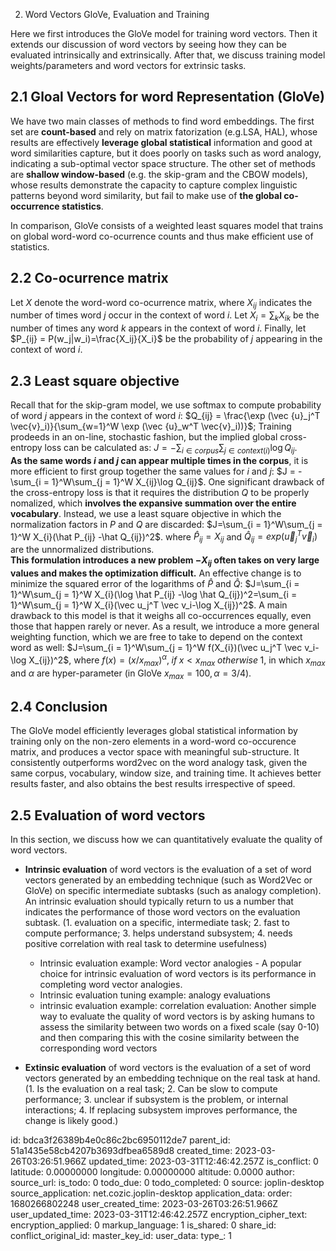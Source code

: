 2. Word Vectors GloVe, Evaluation and Training

Here we first introduces the GloVe model for training word vectors. Then it extends our discussion of word vectors by seeing how they can be evaluated intrinsically and extrinsically. After that, we discuss training model weights/parameters and word vectors for extrinsic tasks. 


## 2.1 Gloal Vectors for word Representation (GloVe)

We have two main classes of methods to find word embeddings. The first set are **count-based** and rely on matrix fatorization (e.g.LSA, HAL), whose results are  effectively **leverage global statistical** information and good at word similarities capture, but it does poorly on tasks such as word analogy, indicating a sub-optimal vector space structure. The other set of methods are **shallow window-based** (e.g. the skip-gram and the CBOW models), whose results demonstrate the capacity to capture complex linguistic patterns beyond word similarity, but fail to make use of **the global co-occurrence statistics**.  

In comparison, GloVe consists of a weighted least squares model that trains on global word-word co-ocurrence counts and thus make efficient use of statistics. 

## 2.2 Co-ocurrence matrix

Let $X$ denote the word-word co-ocurrence matrix, where $X_{ij}$ indicates the number of times word $j$ occur in the context of word $i$. Let $X_i = \sum_k X_{ik}$ be the number of times any word $k$ appears in the context of word $i$. Finally, let $P_{ij} = P(w_j|w_i)=\frac{X_ij}{X_i}$ be the probability of $j$ appearing in the context of word $i$.

## 2.3 Least square objective

Recall that for the skip-gram model, we use softmax to compute probability of word $j$ appears in the context of word $i$: $Q_{ij} = \frac{\exp (\vec {u}_j^T \vec{v}_i)}{\sum_{w=1}^W \exp (\vec {u}_w^T \vec{v}_i))}$; Training prodeeds in an on-line, stochastic fashion, but the implied global cross-entropy loss can be calculated as: $J = - \sum_{i\in corpus}\sum_{j \in context(i)} \log Q_{ij}$.  
    **As the same words $i$ and $j$ can appear multiple times in the corpus**, it is more efficient to first group together the same values for $i$ and $j$: $J = -\sum_{i = 1}^W\sum_{j = 1}^W X_{ij}\log Q_{ij}$. One significant drawback of the cross-entropy loss is that it requires the distribution $Q$ to be properly nomalized, which **involves the expansive summation over the entire vocabulary**. Instead, we use a least square objective in which the normalization factors in $P$ and $Q$ are discarded: $J=\sum_{i = 1}^W\sum_{j = 1}^W X_{i}(\hat P_{ij} -\hat Q_{ij})^2$. where $\hat P_{ij} = X_{ij}$ and  $\hat Q_{ij} = exp(\vec u_j^T \vec v_i)$ are the unnormalized distributions.  
    **This formulation introduces a new problem $-X_{ij}$ often takes on very large values and makes the optimization difficult.** An effective change is to minimize the squared error of the logarithms of $\hat P$ and $\hat Q$: $J=\sum_{i = 1}^W\sum_{j = 1}^W X_{i}(\log \hat P_{ij} -\log \hat Q_{ij})^2=\sum_{i = 1}^W\sum_{j = 1}^W X_{i}(\vec u_j^T \vec v_i-\log X_{ij})^2$. A main drawback to this model is that it weighs all co-occurrences equally, even those that happen rarely or never. As a result, we introduce a more general weighting function, which we are free to take to depend on the context word as well: $J=\sum_{i = 1}^W\sum_{j = 1}^W f(X_{i})(\vec u_j^T \vec v_i-\log X_{ij})^2$, where $f(x) = (x/x_{max})^{\alpha}, \; if\;x<x_{max}\;otherwise\;1$,  in which $x_{max}$ and $\alpha$ are hyper-parameter (in GloVe $x_{max} = 100, \alpha=3/4$).

## 2.4 Conclusion

The GloVe model efficiently leverages global statistical information by training only on the non-zero elements in a word-word co-occurence matrix, and produces a vector space with meaningful sub-structure. It consistently outperforms word2vec on the word analogy task, given the same corpus, vocabulary, window size, and training time. It achieves better results faster, and also obtains the best results irrespective of speed.


## 2.5 Evaluation of word vectors

In this section, we discuss how we can quantitatively evaluate the quality of word vectors.

* **Intrinsic evaluation** of word vectors is the evaluation of a set of word vectors generated by an embedding technique (such as Word2Vec or GloVe) on specific intermediate subtasks (such as analogy completion). An intrinsic evaluation should typically return to us a number that indicates the performance of those word vectors on the evaluation subtask. (1. evaluation on a specific, intermediate task; 2. fast to compute performance; 3. helps understand subsystem; 4. needs positive correlation with real task to determine usefulness)

  * Intrinsic evaluation example: Word vector analogies -  A popular choice for intrinsic evaluation of word vectors is its performance in completing word vector analogies.
  * Intrinsic evaluation tuning example: analogy evaluations
  * intrinsic evaluation example: correlation evaluation: Another simple way to evaluate the quality of word vectors is by asking humans to assess the similarity between two words on a fixed scale (say 0-10) and then comparing this with the cosine similarity between the corresponding word vectors
* **Extinsic evaluation** of word vectors is the evaluation of a set of word vectors generated by an embedding technique on the real task at hand. (1. Is the evaluation on a real task; 2. Can be slow to compute performance; 3. unclear if subsystem is the problem, or internal interactions; 4. If replacing subsystem improves performance, the change is likely good.)


id: bdca3f26389b4e0c86c2bc6950112de7
parent_id: 51a1435e58cb4207b3693dfbea6589d8
created_time: 2023-03-26T03:26:51.966Z
updated_time: 2023-03-31T12:46:42.257Z
is_conflict: 0
latitude: 0.00000000
longitude: 0.00000000
altitude: 0.0000
author: 
source_url: 
is_todo: 0
todo_due: 0
todo_completed: 0
source: joplin-desktop
source_application: net.cozic.joplin-desktop
application_data: 
order: 1680266802248
user_created_time: 2023-03-26T03:26:51.966Z
user_updated_time: 2023-03-31T12:46:42.257Z
encryption_cipher_text: 
encryption_applied: 0
markup_language: 1
is_shared: 0
share_id: 
conflict_original_id: 
master_key_id: 
user_data: 
type_: 1